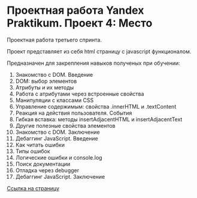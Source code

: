 # Проектная работа Yandex Praktikum. Проект 4: Место

Проектная работа третьего спринта.

Проект представляет из себя html страницу c javascript функционалом.

Предназначен для закрепления навыков полученых при обучении:

1. Знакомство с DOM. Введение
2. DOM: выбор элементов
3. Атрибуты и их методы
4. Работа с атрибутами через встроенные свойства
5. Манипуляции с классами CSS
6. Управление содержимым: свойства .innerHTML и .textContent
7. Реакция на действия пользователя. События
8. Гибкая вставка: методы insertAdjacentHTML и insertAdjacentText
9. Другие полезные свойства элементов
10. Знакомство с DOM. Заключение
11. Дебаггинг JavaScript. Введение
12. Как читать ошибки
13. Типы ошибок
14. Логические ошибки и console.log
15. Поиск документации
16. Отладка через debugger
17. Дебаггинг JavaScript. Заключение



[Ссылка на страницу](https://easamoilov.github.io/mesto/)

